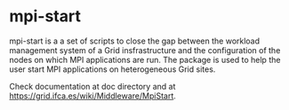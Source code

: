 mpi-start
=========

mpi-start is a a set of scripts to close the gap between the workload
management system of a Grid insfrastructure and the configuration of
the nodes on which MPI applications are run. The package is used to
help the user start MPI applications on heterogeneous Grid sites. 

Check documentation at doc directory and at https://grid.ifca.es/wiki/Middleware/MpiStart.
